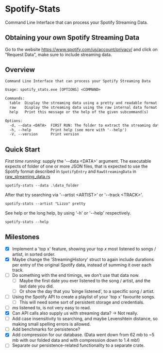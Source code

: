 # Spotify-Stats

Command Line Interface that can process your Spotify Streaming Data.

## Obtaining your own Spotify Streaming Data

Go to the website <https://www.spotify.com/us/account/privacy/> and click on "Request Data", make sure to include streaming data.

## Overview

```txt
Command Line Interface that can process your Spotify Streaming Data

Usage: spotify_stats.exe [OPTIONS] <COMMAND>

Commands:
  table  Display the streaming data using a pretty and readable format in a table
  raw    Display the streaming data using the raw internal data format
  help   Print this message or the help of the given subcommand(s)

Options:
  -d, --data <DATA>  FIRST RUN: The folder to extract the streaming data from
  -h, --help         Print help (see more with '--help')
  -V, --version      Print version
```

## Quick Start

*First time running*: supply the '--data \<DATA\>' argument.
The executable expects of folder of one or more JSON files, that is expected to use the Spotify format described in `SpotifyEntry` and `RawStreamingData` in [raw_streaming_data.rs](src/lib/model/raw_streaming_data.rs)

```ps
spotify-stats --data .\data_folder
```

After that try searching via '--artist \<ARTIST\>' or '--track \<TRACK\>'.

```ps
spotify-stats --artist "Lizzo" pretty
```

See help or the long help, by using '-h' or '--help' respectively.

```ps
spotify-stats --help
```

## Milestones

- [x] Implement a 'top x' feature, showing your top *x* most listened to songs / artist, in sorted order.
- [x] Maybe change the 'StreamingHistory' struct to again include durations per entry of the original Spotify data, instead of summing it over each track.
- [ ] Do something with the end timings, we don't use that data now.
  - [ ] Maybe the first date you ever listened to the song / artist, and the last date you did.
  - [ ] Or show the day that you 'binge listened', to a specific song / artist.
- [ ] Using the Spotify API to create a playlist of your 'top x' favourite songs.
  - [ ] This will need some sort of persistent storage and credentials.
- [ ] *ms* listened to, is not very easy to read.
- [x] Can API calls also supply us with streaming data? -> Not really.
- [ ] Add case insensitivity to searching, and maybe Levenshtein distance, so making small spelling errors is allowed.
- [ ] Add benchmarks for persistence?
- [x] Add compression for our database. (Data went down from 62 mb to ~5 mb with our folded data and with compression down to 1.4 mb!)
- [ ] Separate our persistence-related functionality to a separate crate.
